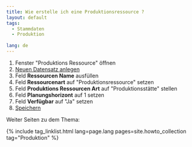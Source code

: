 ```yaml
---
title: Wie erstelle ich eine Produktionsressource ?
layout: default
tags:
  - Stammdaten
  - Produktion
  
lang: de
---
```


1. Fenster "Produktions Ressource" öffnen
1. [Neuen Datensatz anlegen](Wie_lege_ich_einen_neuen_datensatz_an)
1. Feld **Ressourcen Name** ausfüllen
1. Feld **Ressourcenart** auf "Produktionsressource" setzen
1. Feld **Produktions Ressourcen Art** auf "Produktionsstätte" stellen
1. Feld **Planungshorizont** auf 1 setzen
1. Feld **Verfügbar** auf "Ja" setzen
1. [Speichern](Wie_lege_ich_einen_neuen_datensatz_an)


Weiter Seiten zu dem Thema:

{% include tag_linklist.html lang=page.lang pages=site.howto_collection tag="Produktion" %}
